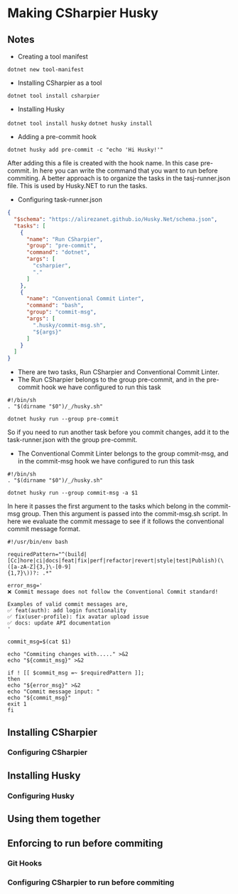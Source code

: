﻿# Making CSharpier Husky

## Notes

* Creating a tool manifest

`dotnet new tool-manifest`

* Installing CSharpier as a tool

`dotnet tool install csharpier`

* Installing Husky

`dotnet tool install husky`
`dotnet husky install`

* Adding a pre-commit hook

`dotnet husky add pre-commit -c "echo 'Hi Husky!'"`

After adding this a file is created with the hook name. In this case pre-commit.
In here you can write the command that you want to run before commiting.
A better approach is to organize the tasks in the tasj-runner.json file.
This is used by Husky.NET to run the tasks.

* Configuring task-runner.json

```json
{
  "$schema": "https://alirezanet.github.io/Husky.Net/schema.json",
  "tasks": [
    {
      "name": "Run CSharpier",
      "group": "pre-commit",
      "command": "dotnet",
      "args": [
        "csharpier",
        "."
      ]
    },
    {
      "name": "Conventional Commit Linter",
      "command": "bash",
      "group": "commit-msg",
      "args": [
        ".husky/commit-msg.sh",
        "${args}"
      ]
    }
  ]
}
```

* There are two tasks, Run CSharpier and Conventional Commit Linter.
* The Run CSharpier belongs to the group pre-commit, and in the pre-commit hook we have configured to run this task

```shell
#!/bin/sh
. "$(dirname "$0")/_/husky.sh"

dotnet husky run --group pre-commit
```

So if you need to run another task before you commit changes, add it to the task-runner.json
with the group pre-commit.

* The Conventional Commit Linter belongs to the group commit-msg, and in the commit-msg hook we have configured to run
  this task

```shell
#!/bin/sh
. "$(dirname "$0")/_/husky.sh"

dotnet husky run --group commit-msg -a $1
```

In here it passes the first argument to the tasks which belong in the commit-msg group.
Then this argument is passed into the commit-msg.sh script.
In here we evaluate the commit message to see if it follows the conventional commit message format.

```shell
#!/usr/bin/env bash

requiredPattern="^(build|[Cc]hore|ci|docs|feat|fix|perf|refactor|revert|style|test|Publish)(\([a-zA-Z]{3,}\-[0-9]
{1,7}\))?: .*"

error_msg='
❌ Commit message does not follow the Conventional Commit standard!

Examples of valid commit messages are,
✅ feat(auth): add login functionality
✅ fix(user-profile): fix avatar upload issue
✅ docs: update API documentation
'

commit_msg=$(cat $1)

echo "Commiting changes with....." >&2
echo "${commit_msg}" >&2

if ! [[ $commit_msg =~ $requiredPattern ]];
then
echo "${error_msg}" >&2
echo "Commit message input: "
echo "${commit_msg}"
exit 1
fi
```

## Installing CSharpier

### Configuring CSharpier

## Installing Husky

### Configuring Husky

## Using them together

## Enforcing to run before commiting

### Git Hooks

### Configuring CSharpier to run before commiting
